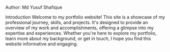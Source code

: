 Author: Md Yusuf Shafique

Introduction
Welcome to my portfolio website! This site is a showcase of my professional journey, skills, and projects. It's designed to provide an overview of my work and accomplishments, offering a glimpse into my expertise and experiences. Whether you're here to explore my portfolio, learn more about my background, or get in touch, I hope you find this website informative and engaging.
